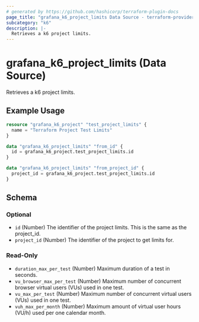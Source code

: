 ```yaml
---
# generated by https://github.com/hashicorp/terraform-plugin-docs
page_title: "grafana_k6_project_limits Data Source - terraform-provider-grafana"
subcategory: "k6"
description: |-
  Retrieves a k6 project limits.
---
```


# grafana_k6_project_limits (Data Source)

Retrieves a k6 project limits.

## Example Usage

```terraform
resource "grafana_k6_project" "test_project_limits" {
  name = "Terraform Project Test Limits"
}

data "grafana_k6_project_limits" "from_id" {
  id = grafana_k6_project.test_project_limits.id
}

data "grafana_k6_project_limits" "from_project_id" {
  project_id = grafana_k6_project.test_project_limits.id
}
```

<!-- schema generated by tfplugindocs -->
## Schema

### Optional

- `id` (Number) The identifier of the project limits. This is the same as the project_id.
- `project_id` (Number) The identifier of the project to get limits for.

### Read-Only

- `duration_max_per_test` (Number) Maximum duration of a test in seconds.
- `vu_browser_max_per_test` (Number) Maximum number of concurrent browser virtual users (VUs) used in one test.
- `vu_max_per_test` (Number) Maximum number of concurrent virtual users (VUs) used in one test.
- `vuh_max_per_month` (Number) Maximum amount of virtual user hours (VU/h) used per one calendar month.
